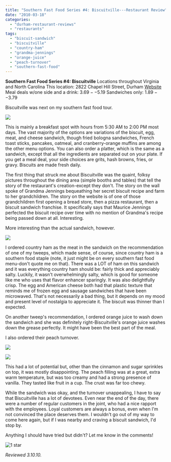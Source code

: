 ```yaml
---
title: "Southern Fast Food Series #4: Biscuitville---Restaurant Review"
date: "2010-03-18"
categories:
  - "durham-restaurant-reviews"
  - "restaurants"
tags:
  - "biscuit-sandwich"
  - "biscuitville"
  - "country-ham"
  - "grandma-jennings"
  - "orange-juice"
  - "peach-turnover"
  - "southern-fast-food"
---
```


**Southern Fast Food Series #4: Biscuitville** Locations throughout Virginia and North Carolina This location: 2822 Chapel Hill Street, Durham [Website](http://www.biscuitville.com/) Meal deals w/one side and a drink: $3.69--$5.19 Sandwiches only: $1.89--$3.79

Biscuitville was next on my southern fast food tour.

![](http://www.thegourmez.com/gourmez/photos/biscuitville4.jpg)

This is mainly a breakfast spot with hours from 5:30 AM to 2:00 PM most days. The vast majority of the options are variations of the biscuit, egg, meat, and cheese sandwich, though fried bologna sandwiches, French toast sticks, pancakes, oatmeal, and cranberry-orange muffins are among the other menu options. You can also order a platter, which is the same as a sandwich, except that all the ingredients are separated out on your plate. If you get a meal deal, your side choices are grits, hash browns, fries, or gravy. Biscuits are made fresh daily.

The first thing that struck me about Biscuitville was the quaint, folksy pictures throughout the dining area (simple booths and tables) that tell the story of the restaurant's creation-except they don't. The story on the wall spoke of Grandma Jennings bequeathing her secret biscuit recipe and farm to her grandchildren. The story on the website is of one of those grandchildren first opening a bread store, then a pizza restaurant, then a biscuit sandwich franchise. It specifically says that Maurice Jennings perfected the biscuit recipe over time with no mention of Grandma's recipe being passed down at all. Interesting.

More interesting than the actual sandwich, however.

![](http://www.thegourmez.com/gourmez/photos/biscuitville3.jpg)

I ordered country ham as the meat in the sandwich on the recommendation of one of my tweeps, which made sense, of course, since country ham is a southern food staple (note, it just might be on every southern fast food menu-don't quote me on that). There was a LOT of ham on this sandwich and it was everything country ham should be: fairly thick and appreciably salty. Luckily, it wasn't overwhelmingly salty, which is good for someone like me who uses that flavor enhancer sparingly. It was also delightfully crisp. The egg and American cheese both had that plastic texture that reminds me of frozen egg and sausage sandwiches that have been microwaved. That's not necessarily a bad thing, but it depends on my mood and present level of nostalgia to appreciate it. The biscuit was thinner than I expected.

On another tweep's recommendation, I ordered orange juice to wash down the sandwich and she was definitely right-Biscuitville's orange juice washes down the grease perfectly. It might have been the best part of the meal.

I also ordered their peach turnover.

![](http://www.thegourmez.com/gourmez/photos/biscuitville2.jpg)

![](http://www.thegourmez.com/gourmez/photos/biscuitville1.jpg)

This had a lot of potential but, other than the cinnamon and sugar sprinkles on top, it was mostly disappointing. The peach filling was at a great, extra warm temperature, but was too creamy and had a strong presence of vanilla. They tasted like fruit in a cup. The crust was far too chewy.

While the sandwich was okay, and the turnover unappealing, I have to say that Biscuitville has a lot of devotees. Even near the end of the day, there were a number of regular customers in the joint, who had a nice rapport with the employees. Loyal customers are always a bonus, even when I'm not convinced the place deserves them. I wouldn't go out of my way to come here again, but if I was nearby and craving a biscuit sandwich, I'd stop by.

Anything I should have tried but didn't? Let me know in the comments!




<div class="caption">

![1 star](http://s3.amazonaws.com/thegourmez-wpmedia/2009/04/rating_olive1.gif "rating_olive1")</div>


_Reviewed 3.10.10._
